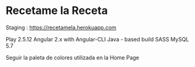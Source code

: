 Recetame la Receta
======================================================================
Staging : https://recetamela.herokuapp.com

Play 2.5.12
Angular 2.x with Angular-CLI
Java - based build
SASS
MySQL 5.7

Seguir la paleta de colores utilizada en la Home Page
